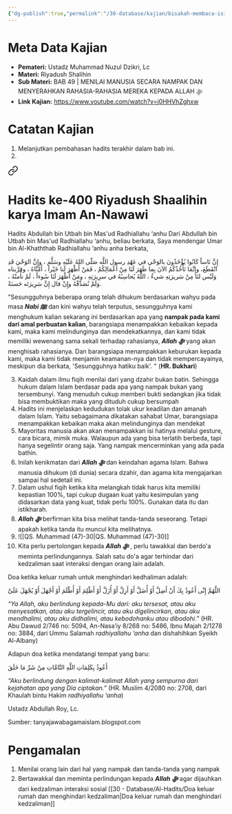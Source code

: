 ```yaml
---
{"dg-publish":true,"permalink":"/30-database/kajian/bisakah-membaca-isi-hati-manusia/","tags":["kajian","RiyadushShalihin"]}
---
```



# Meta Data Kajian
<div><ul class="dataview list-view-ul"><li><span><strong>Pemateri:</strong> Ustadz Muhammad Nuzul Dzikri, Lc</span></li><li><span><strong>Materi:</strong> Riyadush Shalihin</span></li><li><span><strong>Sub Materi:</strong> BAB 49 | MENILAI MANUSIA SECARA NAMPAK DAN MENYERAHKAN RAHASIA-RAHASIA MEREKA KEPADA ALLAH ﷻ</span></li><li><span><strong>Link Kajian:</strong> <a rel="noopener nofollow" class="external-link" href="https://www.youtube.com/watch?v=j0HHVhZghxw" target="_blank">https://www.youtube.com/watch?v=j0HHVhZghxw</a></span></li></ul></div>


# Catatan Kajian
1. Melanjutkan pembahasan hadits terakhir dalam bab ini.
2. 
<div class="transclusion internal-embed is-loaded"><a class="markdown-embed-link" href="/30-database/al-hadits/hadits-ke-400-riyadush-shaalihin-karya-imam-an-nawawi/" aria-label="Open link"><svg xmlns="http://www.w3.org/2000/svg" width="24" height="24" viewBox="0 0 24 24" fill="none" stroke="currentColor" stroke-width="2" stroke-linecap="round" stroke-linejoin="round" class="svg-icon lucide-link"><path d="M10 13a5 5 0 0 0 7.54.54l3-3a5 5 0 0 0-7.07-7.07l-1.72 1.71"></path><path d="M14 11a5 5 0 0 0-7.54-.54l-3 3a5 5 0 0 0 7.07 7.07l1.71-1.71"></path></svg></a><div class="markdown-embed">




  

# Hadits ke-400 Riyadush Shaalihin karya Imam An-Nawawi
Hadits Abdullah bin Utbah bin Mas'ud Radhiallahu ‘anhu Dari Abdullah bin Utbah bin Mas'ud Radhiallahu ‘anhu, beliau berkata, Saya mendengar Umar bin Al-Khaththab Radhiallahu ‘anhu anha berkata,

إِنَّ نَاساً كَانُوا يُؤْخَذُونَ بالوَحْي في عَهْدِ رسول اللَّه صَلّى اللهُ عَلَيْهِ وسَلَّم ، وإِنَّ الوَحْيَ قَدِ انْقَطَعَ، وإِنَّمَا نَأْخُذُكُمُ الآنَ بِما ظَهَرَ لَنَا مِنْ أَعْمَالِكُمْ ، فَمَنْ أَظْهَرَ لَنا خَيْراً ، أَمَّنَّاهُ ، وقرَّبناه وَلَيْس لنَا مِنْ سَريرَتِهِ شيءٌ ، اللَّهُ يُحاسِبُهُ في سرِيرَتِهِ ، ومَنْ أَظْهَرَ لَنَا سُوءاً ، لَمْ نأْمنْهُ ، وَلَمْ نُصَدِّقْهُ وإِنْ قال إِنَّ سَرِيرَتَه حَسنَةٌ.

"Sesungguhnya beberapa orang telah dihukum berdasarkan wahyu pada masa ***Nabi ﷺ***   dan kini wahyu telah terputus, sesungguhnya kami menghukum kalian sekarang ini berdasarkan apa yang **nampak pada kami dari amal perbuatan kalian**, barangsiapa menampakkan kebaikan kepada kami, maka kami melindunginya dan mendekatkannya, dan kami tidak memiliki wewenang sama sekali terhadap rahasianya, ***Allah ﷻ***  yang akan menghisab rahasianya. Dan barangsiapa menampakkan keburukan kepada kami, maka kami tidak menjamin keamanan-nya dan tidak mempercayainya, meskipun dia berkata, 'Sesungguhnya hatiku baik'. " (**HR. Bukhari**)

</div></div>

3. Kaidah dalam ilmu fiqih menilai dari yang dzahir bukan batin. Sehingga hukum dalam Islam berdasar pada apa yang nampak bukan yang tersembunyi. Yang menuduh cukup memberi bukti sedangkan jika tidak bisa membuktikan maka yang dituduh cukup bersumpah
4. Hadits ini menjelaskan kedudukan tolak ukur keadilan dan amanah dalam Islam. Yaitu sebagaimana dikatakan sahabat Umar, barangsiapa menampakkan kebaikan maka akan melindunginya dan mendekat 
5. Mayoritas manusia akan akan menampakkan isi hatinya melalui gesture, cara bicara, mimik muka. Walaupun ada yang bisa terlatih berbeda, tapi hanya segelintir orang saja. Yang nampak mencerminkan yang ada pada bathin.
6. Inilah kenikmatan dari ***Allah ﷻ*** dan keindahan agama Islam. Bahwa manusia dihukum (di dunia) secara dzahir, dan agama kita mengajarkan sampai hal sedetail ini.
7. Dalam ushul fiqih ketika kita melangkah tidak harus kita memiliki kepastian 100%, tapi cukup dugaan kuat yaitu kesimpulan yang didasarkan data yang kuat, tidak perlu 100%. Gunakan data itu dan istikharah.
8. ***Allah ﷻ*** berfirman kita bisa melihat tanda-tanda seseorang. Tetapi apakah ketika tanda itu muncul kita melihatnya.
9. ![[QS. Muhammad (47)-30\|QS. Muhammad (47)-30]]
10. Kita perlu pertolongan kepada ***Allah ﷻ*** , perlu tawakkal dan berdo'a meminta perlindungannya. Salah satu do'a agar terhindar dari kedzaliman saat interaksi dengan orang lain adalah. 
<div class="transclusion internal-embed is-loaded"><div class="markdown-embed">



Doa ketika keluar rumah untuk menghindari kedhaliman adalah:

اللَّهُمَّ إِنِّى أَعُوذُ بِكَ أَنْ أَضِلَّ أَوْ أُضَلَّ أَوْ أَزِلَّ أَوْ أُزَلَّ أَوْ أَظْلِمَ أَوْ أُظْلَمَ أَوْ أَجْهَلَ أَوْ يُجْهَلَ عَلَىَّ

_“Ya Allah, aku berlindung kepada-Mu dari: aku tersesat, atau aku menyesatkan, atau aku tergelincir, atau aku digelincirkan, atau aku mendhalimi, atau aku didhalimi, atau kebodohanku atau dibodohi.”_ (HR. Abu Dawud 2/746 no: 5094, An-Nasa’iy 8/268 no: 5486, Ibnu Majah 2/1278 no: 3884, dari Ummu Salamah _radhiyallahu ‘anha_ dan dishahihkan Syeikh Al-Albany)  

Adapun doa ketika mendatangi tempat yang baru:

أَعُوذُ بِكَلِمَاتِ اللَّهِ التَّامَّاتِ مِنْ شَرِّ مَا خَلَقَ

_“Aku berlindung dengan kalimat-kalimat Allah yang sempurna dari kejahatan apa yang Dia ciptakan.”_ (HR. Muslim 4/2080 no: 2708, dari Khaulah bintu Hakim _radhiyallahu ‘anha_)

Ustadz Abdullah Roy, Lc.

Sumber: tanyajawabagamaislam.blogspot.com

</div></div>



# Pengamalan
1. Menilai orang lain dari hal yang nampak dan tanda-tanda yang nampak
2. Bertawakkal dan meminta perlindungan kepada ***Allah ﷻ*** agar dijauhkan dari kedzaliman interaksi sosial [[30 - Database/Al-Hadits/Doa keluar rumah dan menghindari kedzaliman\|Doa keluar rumah dan menghindari kedzaliman]]
 
